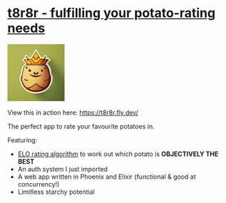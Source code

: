 # [t8r8r - fulfilling your potato-rating needs](https://t8r8r.fly.dev/)

![](priv/static/images/out_03.jpg)

View this in action here: https://t8r8r.fly.dev/

The perfect app to rate your favourite potatoes in.

Featuring:

- [ELO rating algorithm](https://en.wikipedia.org/wiki/Elo_rating_system) to work out which potato is **OBJECTIVELY THE BEST**
- An auth system I just imported
- A web app written in Phoenix and Elixir (functional & good at concurrency!)
- Limitless starchy potential
